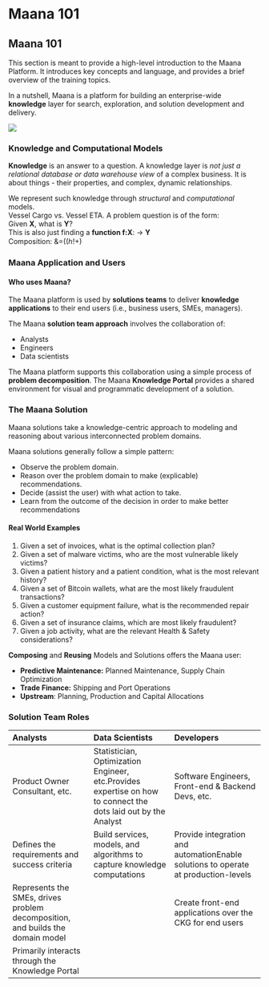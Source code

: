 # Maana 101

## Maana 101

This section is meant to provide a high-level introduction to the Maana Platform.  It introduces key concepts and language, and provides a brief overview of the training topics. 

In a nutshell, Maana is a platform for building an enterprise-wide **knowledge** layer for search, exploration, and solution development and delivery.

![](https://gitbooktrainingmaterials.blob.core.windows.net/images/Maana%20Gear%20human%20plus%20data%20final%20copy.png)

### Knowledge and Computational Models

**Knowledge** is an answer to a question. A knowledge layer is _not just a relational database or data warehouse view_ of a complex business.  It is about things - their properties, and complex, dynamic relationships.

We represent such knowledge through _structural_ and _computational_ models.  
Vessel Cargo vs. Vessel ETA.  A problem question is of the form:   
Given **X**, what is **Y**?    
This is also just finding a **function f:X**: → **Y**  
Composition: &=\(\(ℎ!+\)

### Maana Application and Users

#### Who uses Maana?

The Maana platform is used by **solutions teams** to deliver **knowledge applications** to their end users \(i.e., business users, SMEs, managers\). 

The Maana **solution team approach** involves the collaboration of: 

* Analysts
* Engineers
* Data scientists

The Maana platform supports this collaboration using a simple process of **problem decomposition**. The Maana **Knowledge Portal** provides a shared environment for visual and programmatic development of a solution.

### The Maana Solution

Maana solutions take a knowledge-centric approach to modeling and reasoning about various interconnected problem domains.  

Maana solutions generally follow a simple pattern:

* Observe the problem domain.
* Reason over the problem domain to make \(explicable\) recommendations.
* Decide \(assist the user\) with what action to take.
* Learn from the outcome of the decision in order to make better recommendations

#### Real World Examples

1. Given a set of invoices, what is the optimal collection plan?
2. Given a set of malware victims, who are the most vulnerable likely victims?
3. Given a patient history and a patient condition, what is the most relevant history?
4. Given a set of Bitcoin wallets, what are the most likely fraudulent transactions?
5. Given a customer equipment failure, what is the recommended repair action?
6. Given a set of insurance claims, which are most likely fraudulent?
7. Given a job activity, what are the relevant Health & Safety considerations?

**Composing** and **Reusing** Models and Solutions offers the Maana user:

* **Predictive Maintenance:**  Planned Maintenance, Supply Chain Optimization
* **Trade Finance:**  Shipping and Port Operations
* **Upstream**:  Planning, Production and Capital Allocations

### Solution Team Roles

| Analysts | Data Scientists | Developers |
| :--- | :--- | :--- |
| Product Owner Consultant, etc. | Statistician, Optimization Engineer, etc.Provides expertise on how to connect the dots laid out by the Analyst | Software Engineers, Front-end & Backend Devs, etc. |
| Defines the requirements and success criteria | Build services, models, and algorithms to capture knowledge computations | Provide integration and automationEnable solutions to operate at production-levels |
| Represents the SMEs, drives problem decomposition, and builds the domain model |  | Create front-end applications over the CKG for end users |
| Primarily interacts through the Knowledge Portal |  |  |

